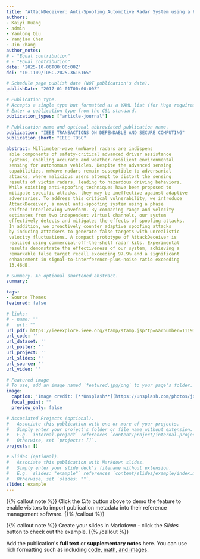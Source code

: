 ```yaml
---
title: "AttackDeceiver: Anti-Spoofing Automotive Radar System using a Phase-Shifted Interleaving Waveform"
authors:
- Kaiyi Huang
- admin
- Yanlong Qiu
- Yanjiao Chen
- Jin Zhang
author_notes:
# - "Equal contribution"
# - "Equal contribution"
date: "2025-10-06T00:00:00Z"
doi: "10.1109/TDSC.2025.3616165"

# Schedule page publish date (NOT publication's date).
publishDate: "2017-01-01T00:00:00Z"

# Publication type.
# Accepts a single type but formatted as a YAML list (for Hugo requirements).
# Enter a publication type from the CSL standard.
publication_types: ["article-journal"]

# Publication name and optional abbreviated publication name.
publication: "IEEE TRANSACTIONS ON DEPENDABLE AND SECURE COMPUTING"
publication_short: "IEEE TDSC"

abstract: Millimeter-wave (mmWave) radars are indispens
 able components of safety-critical advanced driver assistance
 systems, enabling accurate and weather-resilient environmental
 sensing for autonomous vehicles. Despite the advanced sensing
 capabilities, mmWave radars remain susceptible to adversarial
 attacks, where malicious users attempt to distort the sensing
 results of victim radars, leading to hazardous driving behaviors.
 While existing anti-spoofing techniques have been proposed to
 mitigate specific attacks, they may be ineffective against adaptive
 adversaries. To address this critical vulnerability, we introduce
 AttackDeceiver, a novel anti-spoofing system using a phase
 shifted interleaving waveform. By comparing range and velocity
 estimates from two independent virtual channels, our system
 effectively detects and mitigates the effects of spoofing attacks.
 In addition, we proactively counter adaptive spoofing attacks
 by inducing attackers to generate false targets with unrealistic
 velocity fluctuations. A compact prototype of AttackDeceiver is
 realized using commercial-off-the-shelf radar kits. Experimental
 results demonstrate the effectiveness of our system, achieving a
 remarkable false target recall exceeding 97.9% and a significant
 enhancement in signal-to-interference-plus-noise ratio exceeding
 13.46dB.

# Summary. An optional shortened abstract.
summary: 

tags:
- Source Themes
featured: false

# links:
# - name: ""
#   url: ""
url_pdf: https://ieeexplore.ieee.org/stamp/stamp.jsp?tp=&arnumber=11193651&tag=1
url_code: ''
url_dataset: ''
url_poster: ''
url_project: ''
url_slides: ''
url_source: ''
url_video: ''

# Featured image
# To use, add an image named `featured.jpg/png` to your page's folder. 
image:
  caption: 'Image credit: [**Unsplash**](https://unsplash.com/photos/jdD8gXaTZsc)'
  focal_point: ""
  preview_only: false

# Associated Projects (optional).
#   Associate this publication with one or more of your projects.
#   Simply enter your project's folder or file name without extension.
#   E.g. `internal-project` references `content/project/internal-project/index.md`.
#   Otherwise, set `projects: []`.
projects: []

# Slides (optional).
#   Associate this publication with Markdown slides.
#   Simply enter your slide deck's filename without extension.
#   E.g. `slides: "example"` references `content/slides/example/index.md`.
#   Otherwise, set `slides: ""`.
slides: example
---
```


{{% callout note %}}
Click the *Cite* button above to demo the feature to enable visitors to import publication metadata into their reference management software.
{{% /callout %}}

{{% callout note %}}
Create your slides in Markdown - click the *Slides* button to check out the example.
{{% /callout %}}

Add the publication's **full text** or **supplementary notes** here. You can use rich formatting such as including [code, math, and images](https://docs.hugoblox.com/content/writing-markdown-latex/).

